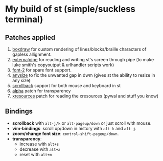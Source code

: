 # My build of st (simple/suckless terminal)

## Patches applied
1. [boxdraw](https://st.suckless.org/patches/boxdraw/) for custom rendering of lines/blocks/braille characters of gapless allignment.
2. [externalpipe](https://st.suckless.org/patches/externalpipe/) for reading and writing st's screen through pipe (to make luke smith's copyoutput & urlhandler scripts work)
3. [font-2](https://st.suckless.org/patches/font2/) for spare font support.
4. [anysize](https://st.suckless.org/patches/anysize/) to fix the unwanted gap in dwm (gives st the ability to resize in any size)
5. [scrollback](https://st.suckless.org/patches/scrollback/) support for both mouse and keyboard in st
6. [alpha](https://st.suckless.org/patches/alpha/) patch for transparency
7. [xresources](https://st.suckless.org/patches/xresources/) patch for reading the xresources (pywal and stuff you know)
## Bindings
+ **scrollback** with `alt-j/k` or `alt-pageup/down` or just scroll with mouse.
+ **vim-bindings**: scroll up/down in history with `alt-k` and `alt-j`.
+ **zoom/change font size**: `control-shift-pageup/down`.
+ **transparency**: 
    - increase with `alt+s`
    - decrease with `alt+a`
    - reset with `alt+m`

